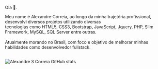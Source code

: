 Olá 👋.

Meu nome é Alexandre Correia, ao longo da minha trajetória profissional, desenvolvi diversos projetos utilizando diversas <br/>
tecnologias como HTML5, CSS3, Bootstrap, JavaScript, Jquery, PHP, Slim Framework, MySQL, SQL Server entre outras.<br/><br/>
Atualmente morando no Brasil, com foco e objetivo de melhorar minhas habilidades como desenvolvedor fullstack.<br/><br/>

![Alexandre S Correia GitHub stats](https://github-readme-stats.vercel.app/api?username=AlexandreSCorreia&show_icons=true&theme=radical)


<!--
**AlexandreSCorreia/AlexandreSCorreia** is a ✨ _special_ ✨ repository because its `README.md` (this file) appears on your GitHub profile.

Here are some ideas to get you started:

- 🔭 I’m currently working on ...
- 🌱 I’m currently learning ...
- 👯 I’m looking to collaborate on ...
- 🤔 I’m looking for help with ...
- 💬 Ask me about ...
- 📫 How to reach me: ...
- 😄 Pronouns: ...
- ⚡ Fun fact: ...
-->

